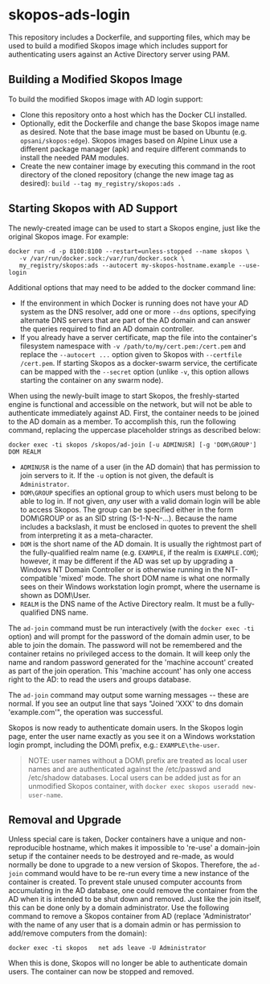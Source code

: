 <!-- vim: set filetype=markdown: -->
# skopos-ads-login

This repository includes a Dockerfile, and supporting files, which may be used to build a modified Skopos image which includes support for authenticating users against an Active Directory server using PAM.

## Building a Modified Skopos Image

To build the modified Skopos image with AD login support:

- Clone this repository onto a host which has the Docker CLI installed.
- Optionally, edit the Dockerfile and change the base Skopos image name as desired.  Note that the base image must be based on Ubuntu (e.g. `opsani/skopos:edge`). Skopos images based on Alpine Linux use a different package manager (apk) and require different commands to install the needed PAM modules.
- Create the new container image by executing this command in the root directory of the cloned repository (change the new image tag as desired):  `build --tag my_registry/skopos:ads .`

## Starting Skopos with AD Support

The newly-created image can be used to start a Skopos engine, just like the original Skopos image.  For example:

```
docker run -d -p 8100:8100 --restart=unless-stopped --name skopos \
   -v /var/run/docker.sock:/var/run/docker.sock \
   my_registry/skopos:ads --autocert my-skopos-hostname.example --use-login
```

Additional options that may need to be added to the docker command line:

- If the environment in which Docker is running does not have your AD system as the DNS resolver, add one or more `--dns` options, specifying alternate DNS servers that are part of the AD domain and can answer the queries required to find an AD domain controller.
- If you already have a server certificate, map the file into the container's filesystem namespace with `-v /path/to/my/cert.pem:/cert.pem` and replace the `--autocert ...` option given to Skopos with `--certfile /cert.pem`. If starting Skopos as a docker-swarm service, the certificate can be mapped with the `--secret` option (unlike `-v`, this option allows starting the container on any swarm node).

When using the newly-built image to start Skopos, the freshly-started engine is functional and accessible on the network, but will not be able to authenticate immediately against AD. First, the container needs to be joined to the AD domain as a member. To accomplish this, run the following command, replacing the uppercase placeholder strings as described below:

```
docker exec -ti skopos /skopos/ad-join [-u ADMINUSR] [-g 'DOM\GROUP'] DOM REALM
```

- `ADMINUSR` is the name of a user (in the AD domain) that has permission to join servers to it. If the `-u` option is not given, the default is `Administrator`.
- `DOM\GROUP` specifies an optional group to which users must belong to be able to log in. If not given, *any* user with a valid domain login will be able to access Skopos. The group can be specified either in the form DOM\\GROUP or as an SID string (S-1-N-N-...). Because the name includes a backslash, it must be enclosed in quotes to prevent the shell from interpreting it as a meta-character.
- `DOM` is the short name of the AD domain. It is usually the rightmost part of the fully-qualified realm name (e.g. `EXAMPLE`, if the realm is `EXAMPLE.COM`); however, it may be different if the AD was set up by upgrading a Windows NT Domain Controller or is otherwise running in the NT-compatible 'mixed' mode. The short DOM name is what one normally sees on their Windows workstation login prompt, where the username is shown as DOM\User.
- `REALM` is the DNS name of the Active Directory realm.  It must be a fully-qualified DNS name.

The `ad-join` command must be run interactively (with the `docker exec -ti` option) and will prompt for the password of the domain admin user, to be able to join the domain. The password will not be remembered and the container retains no privileged access to the domain. It will keep only the name and random password generated for the 'machine account' created as part of the join operation. This 'machine account' has only one access right to the AD: to read the users and groups database.

The `ad-join` command may output some warning messages -- these are normal. If you see an output line that says "Joined 'XXX' to dns domain 'example.com'", the operation was successful.

Skopos is now ready to authenticate domain users. In the Skopos login page, enter the user name exactly as you see it on a Windows workstation login prompt, including the DOM\\ prefix, e.g.: `EXAMPLE\the-user`.

> NOTE:  user names without a DOM\\ prefix are treated as local user names and are authenticated against the /etc/passwd and /etc/shadow databases. Local users can be added just as for an unmodified Skopos container, with `docker exec skopos useradd new-user-name`.

## Removal and Upgrade

Unless special care is taken, Docker containers have a unique and non-reproducible hostname, which makes it impossible to 're-use' a domain-join setup if the container needs to be destroyed and re-made, as would normally be done to upgrade to a new version of Skopos. Therefore, the `ad-join` command would have to be re-run every time a new instance of the container is created. To prevent stale unused computer accounts from accumulating in the AD database, one could remove the container from the AD when it is intended to be shut down and removed. Just like the join itself, this can be done only by a domain administrator. Use the following command to remove a Skopos container from AD (replace 'Administrator' with the name of any user that is a domain admin or has permission to add/remove computers from the domain):

```
docker exec -ti skopos   net ads leave -U Administrator
```

When this is done, Skopos will no longer be able to authenticate domain users. The container can now be stopped and removed.
